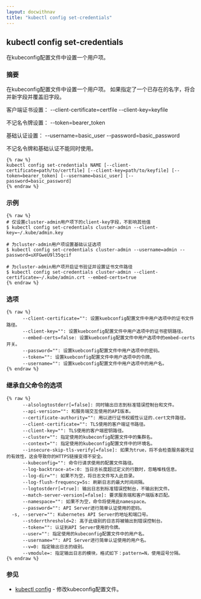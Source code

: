 ```yaml
---
layout: docwithnav
title: "kubectl config set-credentials"
---
```

## kubectl config set-credentials

在kubeconfig配置文件中设置一个用户项。

### 摘要

在kubeconfig配置文件中设置一个用户项。
如果指定了一个已存在的名字，将合并新字段并覆盖旧字段。

  客户端证书设置：
    --client-certificate=certfile --client-key=keyfile

  不记名令牌设置：
    --token=bearer_token

  基础认证设置：
    --username=basic_user --password=basic_password

  不记名令牌和基础认证不能同时使用。

```
{% raw %}
kubectl config set-credentials NAME [--client-certificate=path/to/certfile] [--client-key=path/to/keyfile] [--token=bearer_token] [--username=basic_user] [--password=basic_password]
{% endraw %}
```

### 示例

```
{% raw %}
# 仅设置cluster-admin用户项下的client-key字段，不影响其他值
$ kubectl config set-credentials cluster-admin --client-key=~/.kube/admin.key

# 为cluster-admin用户项设置基础认证选项
$ kubectl config set-credentials cluster-admin --username=admin --password=uXFGweU9l35qcif

# 为cluster-admin用户项开启证书验证并设置证书文件路径
$ kubectl config set-credentials cluster-admin --client-certificate=~/.kube/admin.crt --embed-certs=true
{% endraw %}
```

### 选项

```
{% raw %}
      --client-certificate="": 设置kuebconfig配置文件中用户选项中的证书文件路径。
      --client-key="": 设置kuebconfig配置文件中用户选项中的证书密钥路径。
      --embed-certs=false: 设置kuebconfig配置文件中用户选项中的embed-certs开关。
      --password="": 设置kuebconfig配置文件中用户选项中的密码。
      --token="": 设置kuebconfig配置文件中用户选项中的令牌。
      --username="": 设置kuebconfig配置文件中用户选项中的用户名。
{% endraw %}
```

### 继承自父命令的选项

```
{% raw %}
      --alsologtostderr[=false]: 同时输出日志到标准错误控制台和文件。
      --api-version="": 和服务端交互使用的API版本。
      --certificate-authority="": 用以进行证书权威性认证的.cert文件路径。
      --client-certificate="": TLS使用的客户端证书路径。
      --client-key="": TLS使用的客户端密钥路径。
      --cluster="": 指定使用的kubeconfig配置文件中的集群名。
      --context="": 指定使用的kubeconfig配置文件中的环境名。
      --insecure-skip-tls-verify[=false]: 如果为true，将不会检查服务器凭证的有效性，这会导致你的HTTPS链接变得不安全。
      --kubeconfig="": 命令行请求使用的配置文件路径。
      --log-backtrace-at=:0: 当日志长度超过定义的行数时，忽略堆栈信息。
      --log-dir="": 如果不为空，将日志文件写入此目录。
      --log-flush-frequency=5s: 刷新日志的最大时间间隔。
      --logtostderr[=true]: 输出日志到标准错误控制台，不输出到文件。
      --match-server-version[=false]: 要求服务端和客户端版本匹配。
      --namespace="": 如果不为空，命令将使用此namespace。
      --password="": API Server进行简单认证使用的密码。
  -s, --server="": Kubernetes API Server的地址和端口号。
      --stderrthreshold=2: 高于此级别的日志将被输出到错误控制台。
      --token="": 认证到API Server使用的令牌。
      --user="": 指定使用的kubeconfig配置文件中的用户名。
      --username="": API Server进行简单认证使用的用户名。
      --v=0: 指定输出日志的级别。
      --vmodule=: 指定输出日志的模块，格式如下：pattern=N，使用逗号分隔。
{% endraw %}
```

### 参见

* [kubectl config](kubectl_config.html)	 - 修改kubeconfig配置文件。
